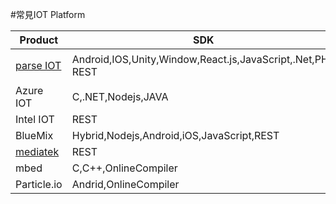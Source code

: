 #常見IOT Platform

| Product | SDK | MQTT | CoAP | 6LowPan |
| -------- | -------- |-------- | -------- | -------- |
| [parse IOT](https://www.parse.com)  | Android,IOS,Unity,Window,React.js,JavaScript,.Net,PHP  REST |即將上線| | |
| Azure IOT  | C,.NET,Nodejs,JAVA |YES |YES|YES|
| Intel IOT | REST |YES|||
| BlueMix | Hybrid,Nodejs,Android,iOS,JavaScript,REST |YES|YES|YES|
| [mediatek](https://mcs.mediatek.com/zh-TW/) | REST |YES| | | |
| mbed | C,C++,OnlineCompiler ||YES|Yes| 
| Particle.io | Andrid,OnlineCompiler |||Yes| 